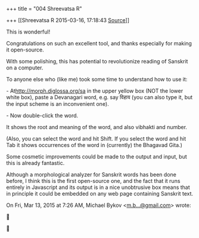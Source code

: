 +++
title = "004 Shreevatsa R"

+++
[[Shreevatsa R	2015-03-16, 17:18:43 [Source](https://groups.google.com/g/samskrita/c/ozl8RewKAfc)]]



This is wonderful!  

Congratulations on such an excellent tool, and thanks especially for making it open-source.

With some polishing, this has potential to revolutionize reading of Sanskrit on a computer.

  

To anyone else who (like me) took some time to understand how to use it:

\- At<http://morph.diglossa.org/sa> in the upper yellow box (NOT the lower white box), paste a Devanagari word, e.g. say विहाय (you can also type it, but the input scheme is an inconvenient one).

\- Now double-click the word.

  

It shows the root and meaning of the word, and also vibhakti and number.

  

(Also, you can select the word and hit Shift. If you select the word and hit Tab it shows occurrences of the word in (currently) the Bhagavad Gita.)

  

Some cosmetic improvements could be made to the output and input, but this is already fantastic.

  

Although a morphological analyzer for Sanskrit words has been done before, I think this is the first open-source one, and the fact that it runs entirely in Javascript and its output is in a nice unobtrusive box means that in principle it could be embedded on any web page containing Sanskrit text.

  

On Fri, Mar 13, 2015 at 7:26 AM, Michael Bykov \<[m.b...@gmail.com]()\> wrote:  






